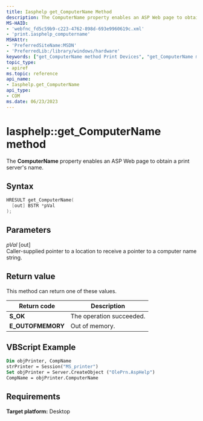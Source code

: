 ```yaml
---
title: Iasphelp get_ComputerName Method
description: The ComputerName property enables an ASP Web page to obtain a print server's name.
MS-HAID:
- 'webfnc_fd5c59b9-c223-4762-898d-693e9960619c.xml'
- 'print.iasphelp_computername'
MSHAttr:
- 'PreferredSiteName:MSDN'
- 'PreferredLib:/library/windows/hardware'
keywords: ["get_ComputerName method Print Devices", "get_ComputerName method Print Devices , Iasphelp interface", "Iasphelp interface Print Devices , get_ComputerName method"]
topic_type:
- apiref
ms.topic: reference
api_name:
- Iasphelp.get_ComputerName
api_type:
- COM
ms.date: 06/23/2023
---
```


# Iasphelp::get_ComputerName method

The **ComputerName** property enables an ASP Web page to obtain a print server's name.

## Syntax

```cpp
HRESULT get_ComputerName(
  [out] BSTR *pVal
);
```

## Parameters

*pVal* \[out\]  
Caller-supplied pointer to a location to receive a pointer to a computer name string.

## Return value

This method can return one of these values.

| Return code | Description |
|--|--|
| **S_OK** | The operation succeeded. |
| **E_OUTOFMEMORY** | Out of memory. |

## VBScript Example

```vb
Dim objPrinter, CompName
strPrinter = Session("MS_printer")
Set objPrinter = Server.CreateObject ("OlePrn.AspHelp")
CompName = objPrinter.ComputerName
```

## Requirements

**Target platform:** Desktop
